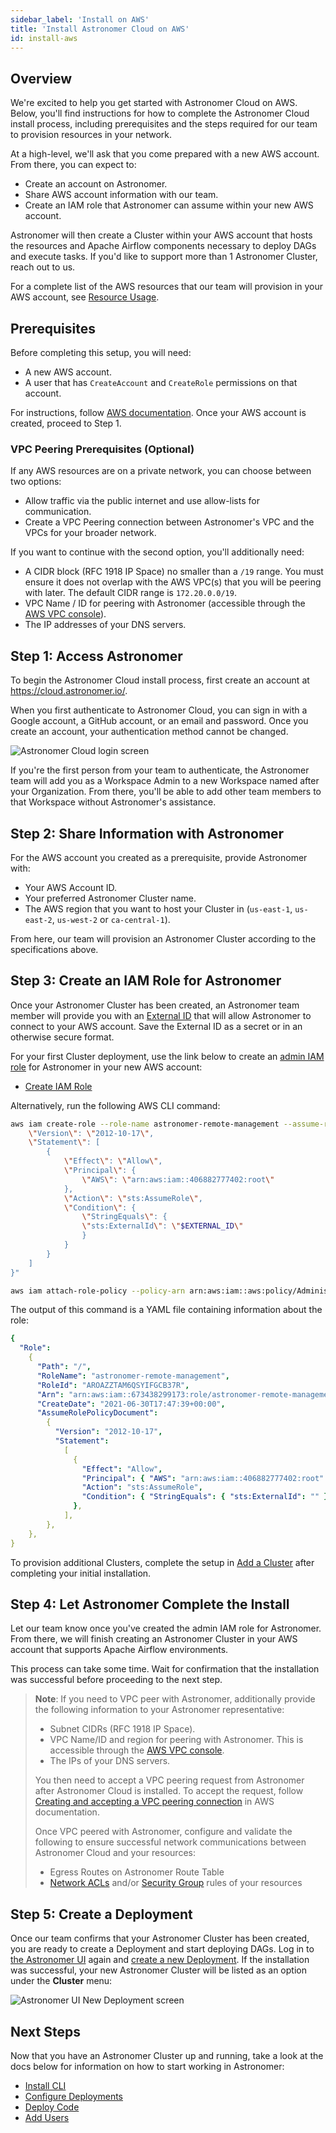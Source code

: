 ```yaml
---
sidebar_label: 'Install on AWS'
title: 'Install Astronomer Cloud on AWS'
id: install-aws
---
```


## Overview

We're excited to help you get started with Astronomer Cloud on AWS. Below, you'll find instructions for how to complete the Astronomer Cloud install process, including prerequisites and the steps required for our team to provision resources in your network.

At a high-level, we'll ask that you come prepared with a new AWS account. From there, you can expect to:
- Create an account on Astronomer.
- Share AWS account information with our team.
- Create an IAM role that Astronomer can assume within your new AWS account.

Astronomer will then create a Cluster within your AWS account that hosts the resources and Apache Airflow components necessary to deploy DAGs and execute tasks. If you'd like to support more than 1 Astronomer Cluster, reach out to us.

For a complete list of the AWS resources that our team will provision in your AWS account, see [Resource Usage](resource-reference-aws).

## Prerequisites

Before completing this setup, you will need:

- A new AWS account.
- A user that has `CreateAccount` and `CreateRole` permissions on that account.

For instructions, follow [AWS documentation](https://aws.amazon.com/premiumsupport/knowledge-center/create-and-activate-aws-account/). Once your AWS account is created, proceed to Step 1.

### VPC Peering Prerequisites (Optional)

If any AWS resources are on a private network, you can choose between two options:

- Allow traffic via the public internet and use allow-lists for communication.
- Create a VPC Peering connection between Astronomer's VPC and the VPCs for your broader network.

If you want to continue with the second option, you'll additionally need:

- A CIDR block (RFC 1918 IP Space) no smaller than a `/19` range. You must ensure it does not overlap with the AWS VPC(s) that you will be peering with later. The default CIDR range is `172.20.0.0/19`.
- VPC Name / ID for peering with Astronomer (accessible through the [AWS VPC console](https://console.aws.amazon.com/vpc/)).
- The IP addresses of your DNS servers.

## Step 1: Access Astronomer

To begin the Astronomer Cloud install process, first create an account at https://cloud.astronomer.io/.

When you first authenticate to Astronomer Cloud, you can sign in with a Google account, a GitHub account, or an email and password. Once you create an account, your authentication method cannot be changed.

<div class="text--center">
  <img src="/img/docs/login.png" alt="Astronomer Cloud login screen" />
</div>

If you're the first person from your team to authenticate, the Astronomer team will add you as a Workspace Admin to a new Workspace named after your Organization. From there, you'll be able to add other team members to that Workspace without Astronomer's assistance.

## Step 2: Share Information with Astronomer

For the AWS account you created as a prerequisite, provide Astronomer with:

- Your AWS Account ID.
- Your preferred Astronomer Cluster name.
- The AWS region that you want to host your Cluster in (`us-east-1`, `us-east-2`, `us-west-2` or `ca-central-1`).

From here, our team will provision an Astronomer Cluster according to the specifications above.

## Step 3: Create an IAM Role for Astronomer

Once your Astronomer Cluster has been created, an Astronomer team member will provide you with an [External ID](https://docs.aws.amazon.com/IAM/latest/UserGuide/id_roles_create_for-user_externalid.html) that will allow Astronomer to connect to your AWS account. Save the External ID as a secret or in an otherwise secure format.

For your first Cluster deployment, use the link below to create an [admin IAM role](https://docs.aws.amazon.com/IAM/latest/UserGuide/getting-started_create-admin-group.html#getting-started_create-admin-group-console) for Astronomer in your new AWS account:

- [Create IAM Role](https://console.aws.amazon.com/cloudformation/home?region=us-east-1#/stacks/quickcreate?templateURL=https://astro-quickstart-us-east-1.s3.us-east-1.amazonaws.com/cloud-formation/customer-account.yaml&stackName=AstroCrossAccountIAMRole&param_AstroAccountId=406882777402)

Alternatively, run the following AWS CLI command:

```bash
aws iam create-role --role-name astronomer-remote-management --assume-role-policy-document "{
    \"Version\": \"2012-10-17\",
    \"Statement\": [
        {
            \"Effect\": \"Allow\",
            \"Principal\": {
                \"AWS\": \"arn:aws:iam::406882777402:root\"
            },
            \"Action\": \"sts:AssumeRole\",
            \"Condition\": {
                \"StringEquals\": {
                \"sts:ExternalId\": \"$EXTERNAL_ID\"
                }
            }
        }
    ]
}"

aws iam attach-role-policy --policy-arn arn:aws:iam::aws:policy/AdministratorAccess --role-name astronomer-remote-management
```

The output of this command is a YAML file containing information about the role:

```yaml
{
  "Role":
    {
      "Path": "/",
      "RoleName": "astronomer-remote-management",
      "RoleId": "AROAZZTAM6QSYIFGCB37R",
      "Arn": "arn:aws:iam::673438299173:role/astronomer-remote-management",
      "CreateDate": "2021-06-30T17:47:39+00:00",
      "AssumeRolePolicyDocument":
        {
          "Version": "2012-10-17",
          "Statement":
            [
              {
                "Effect": "Allow",
                "Principal": { "AWS": "arn:aws:iam::406882777402:root" },
                "Action": "sts:AssumeRole",
                "Condition": { "StringEquals": { "sts:ExternalId": "" } },
              },
            ],
        },
    },
}
```

To provision additional Clusters, complete the setup in [Add a Cluster](add-a-cluster) after completing your initial installation.

## Step 4: Let Astronomer Complete the Install

Let our team know once you've created the admin IAM role for Astronomer. From there, we will finish creating an Astronomer Cluster in your AWS account that supports Apache Airflow environments.

This process can take some time. Wait for confirmation that the installation was successful before proceeding to the next step.

> **Note**: If you need to VPC peer with Astronomer, additionally provide the following information to your Astronomer representative:
>
>- Subnet CIDRs (RFC 1918 IP Space).
>- VPC Name/ID and region for peering with Astronomer. This is accessible through the [AWS VPC console](https://console.aws.amazon.com/vpc/).
>- The IPs of your DNS servers.
>
> You then need to accept a VPC peering request from Astronomer after Astronomer Cloud is installed. To accept the request, follow [Creating and accepting a VPC peering connection](https://docs.aws.amazon.com/vpc/latest/peering/create-vpc-peering-connection.html) in AWS documentation.
>
> Once VPC peered with Astronomer, configure and validate the following to ensure successful network communications between Astronomer Cloud and your resources:
>
>- Egress Routes on Astronomer Route Table
>- [Network ACLs](https://docs.aws.amazon.com/vpc/latest/userguide/vpc-network-acls.html#nacl-tasks) and/or [Security Group](https://docs.aws.amazon.com/vpc/latest/userguide/VPC_SecurityGroups.html#working-with-security-groups) rules of your resources

## Step 5: Create a Deployment

Once our team confirms that your Astronomer Cluster has been created, you are ready to create a Deployment and start deploying DAGs. Log in to [the Astronomer UI](https://cloud.astronomer.io) again and [create a new Deployment](configure-deployment). If the installation was successful, your new Astronomer Cluster will be listed as an option under the **Cluster** menu:

<div class="text--center">
  <img src="/img/docs/cluster-menu.png" alt="Astronomer UI New Deployment screen" />
</div>

## Next Steps

Now that you have an Astronomer Cluster up and running, take a look at the docs below for information on how to start working in Astronomer:

- [Install CLI](install-cli)
- [Configure Deployments](configure-deployment)
- [Deploy Code](deploy-code)
- [Add Users](add-users)
